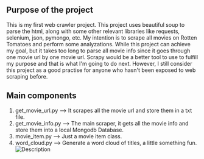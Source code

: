 ## Purpose of the project
This is my first web crawler project. This project uses beautiful soup to parse the html, along with some other relevant libraries like requests, selenium, json, pymongo, etc. My intention is to scrape all movies on Rotten Tomatoes and perform some analyzations. While this project can achieve my goal, but it takes too long to parse all movie info since it goes through one movie url by one movie url. Scrapy would be a better tool to use to fulfill my purpose and that is what I'm going to do next. However, I still consider this project as a good practise for anyone who hasn't been exposed to web scraping before.
## Main components 
1. get_movie_url.py --> It scrapes all the movie url and store them in a txt file.
2. get_movie_info.py --> The main scraper, it gets all the movie info and store them into a local Mongodb Database.
3. movie_item.py --> Just a movie item class.
4. word_cloud.py --> Generate a word cloud of titles, a little something fun.<br>![Description](http://Regina77.github.io/Rotten_Tomatoes_Web_Crawler_bs4/title_word_cloud.png)
